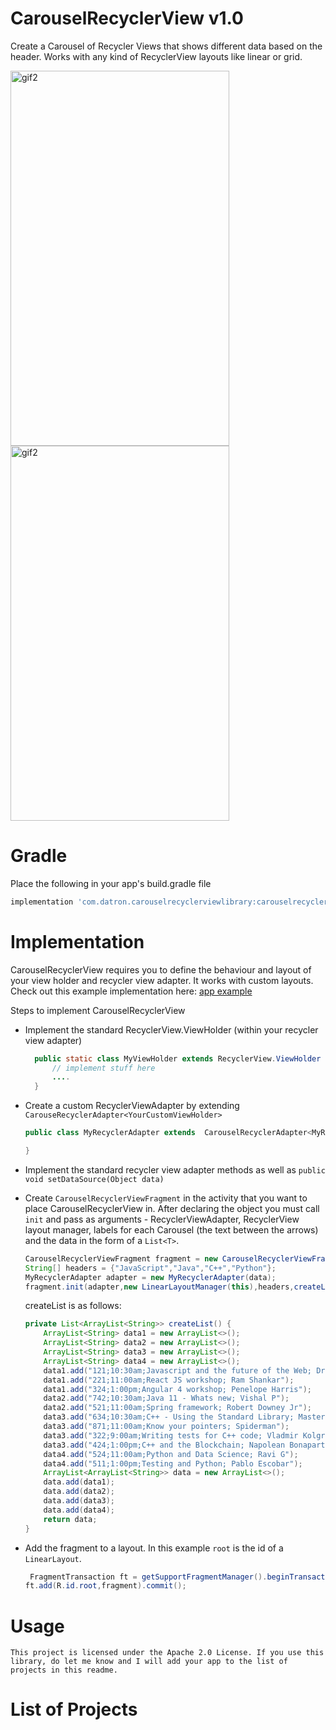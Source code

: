 # CarouselRecyclerView v1.0

Create a Carousel of Recycler Views that shows different data based on the header. Works with any kind of RecyclerView layouts like linear or grid.

<img src="https://i.imgur.com/9USneXZ.gif" alt="gif2" width="350" height="600"> <img src="https://i.imgur.com/xTeNWF3.gif" alt="gif2" width="350" height="600">


# Gradle

Place the following in your app's build.gradle file
```Groovy
implementation 'com.datron.carouselrecyclerviewlibrary:carouselrecyclerviewlibrary:1.0.0'
```
# Implementation

CarouselRecyclerView requires you to define the behaviour and layout of your view holder and recycler view adapter. It works with custom layouts. Check out this example implementation here: [app example](https://github.com/Datron/CarouselRecyclerView/tree/master/app/src/main/java/com/datron/carouselrecyclerview)

Steps to implement CarouselRecyclerView
- Implement the standard RecyclerView.ViewHolder (within your recycler view adapter)
  ```Java
    public static class MyViewHolder extends RecyclerView.ViewHolder {
        // implement stuff here
        ....
    }
    ```
- Create a custom RecyclerViewAdapter by extending `CarouseRecyclerAdapter<YourCustomViewHolder>`

  ```Java
  public class MyRecyclerAdapter extends  CarouselRecyclerAdapter<MyRecyclerAdapter.MyViewHolder> {

  }
  ```
- Implement the standard recycler view adapter methods as well as `public void setDataSource(Object data)`

- Create `CarouselRecyclerViewFragment` in the activity that you want to place CarouselRecyclerView in. After declaring the object you must call `init` and pass as arguments - RecyclerViewAdapter, RecyclerView layout manager, labels for each Carousel (the text between the arrows) and the data in the form of a `List<T>`.
    ```Java
    CarouselRecyclerViewFragment fragment = new CarouselRecyclerViewFragment();
    String[] headers = {"JavaScript","Java","C++","Python"};
    MyRecyclerAdapter adapter = new MyRecyclerAdapter(data);
    fragment.init(adapter,new LinearLayoutManager(this),headers,createList());
    ```
    createList is as follows:

    ```Java
    private List<ArrayList<String>> createList() {
        ArrayList<String> data1 = new ArrayList<>();
        ArrayList<String> data2 = new ArrayList<>();
        ArrayList<String> data3 = new ArrayList<>();
        ArrayList<String> data4 = new ArrayList<>();
        data1.add("121;10:30am;Javascript and the future of the Web; Dr Das");
        data1.add("221;11:00am;React JS workshop; Ram Shankar");
        data1.add("324;1:00pm;Angular 4 workshop; Penelope Harris");
        data2.add("742;10:30am;Java 11 - Whats new; Vishal P");
        data2.add("521;11:00am;Spring framework; Robert Downey Jr");
        data3.add("634;10:30am;C++ - Using the Standard Library; Master Chief");
        data3.add("871;11:00am;Know your pointers; Spiderman");
        data3.add("322;9:00am;Writing tests for C++ code; Vladmir Kolgromov");
        data3.add("424;1:00pm;C++ and the Blockchain; Napolean Bonaparte");
        data4.add("524;11:00am;Python and Data Science; Ravi G");
        data4.add("511;1:00pm;Testing and Python; Pablo Escobar");
        ArrayList<ArrayList<String>> data = new ArrayList<>();
        data.add(data1);
        data.add(data2);
        data.add(data3);
        data.add(data4);
        return data;
    }
    ```
- Add the fragment to a layout. In this example `root` is the id of a `LinearLayout`.
    ```Java
     FragmentTransaction ft = getSupportFragmentManager().beginTransaction();
    ft.add(R.id.root,fragment).commit();
    ```
# Usage
    This project is licensed under the Apache 2.0 License. If you use this library, do let me know and I will add your app to the list of projects in this readme.
    
# List of Projects
    
